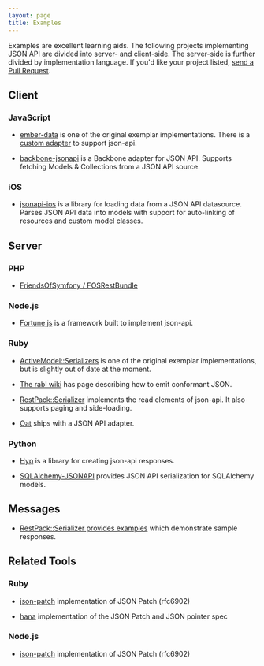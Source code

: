 ```yaml
---
layout: page
title: Examples
---
```


Examples are excellent learning aids. The following projects implementing JSON
API are divided into server- and client-side. The server-side is further
divided by implementation language. If you'd like your project listed, [send a
Pull Request](https://github.com/json-api/json-api).

## Client <a href="#client" id="client" class="headerlink"></a>

### JavaScript <a href="#client-javascript" id="client-javascript" class="headerlink"></a>

* [ember-data](https://github.com/emberjs/data) is one of the original exemplar
implementations. There is a [custom adapter](https://github.com/daliwali/ember-json-api) to support json-api.

* [backbone-jsonapi](https://github.com/guillaumervls/backbone-jsonapi) is a Backbone adapter for JSON API. Supports fetching Models & Collections from a JSON API source.

### iOS <a href="#client-ios" id="client-ios" class="headerlink"></a>

* [jsonapi-ios](https://github.com/joshdholtz/jsonapi-ios) is a library for loading data from a JSON API datasource. Parses JSON API data into models with support for auto-linking of resources and custom model classes.

## Server <a href="#server" id="server" class="headerlink"></a>

### PHP <a href="#server-php" id="server-php" class="headerlink"></a>

* [FriendsOfSymfony / FOSRestBundle](https://github.com/FriendsOfSymfony/FOSRestBundle/issues/452)

### Node.js <a href="#server-node-js" id="server-node-js" class="headerlink"></a>

* [Fortune.js](http://fortunejs.com) is a framework built to implement json-api.

### Ruby <a href="#server-ruby" id="server-ruby" class="headerlink"></a>

* [ActiveModel::Serializers](https://github.com/rails-api/active_model_serializers)
is one of the original exemplar implementations, but is slightly out of date at
the moment.

* [The rabl wiki](https://github.com/nesquena/rabl/wiki/Conforming-to-jsonapi.org-format)
has page describing how to emit conformant JSON.

* [RestPack::Serializer](https://github.com/RestPack/restpack_serializer) implements the read elements of json-api. It also supports paging and side-loading.

* [Oat](https://github.com/ismasan/oat#adapters) ships with a JSON API adapter.

### Python <a href="#server-python" id="server-python" class="headerlink"></a>

* [Hyp](https://github.com/kalasjocke/hyp) is a library for creating json-api responses.

* [SQLAlchemy-JSONAPI](https://github.com/coltonprovias/sqlalchemy-jsonapi) provides JSON API serialization for SQLAlchemy models.

## Messages <a href="#messages" id="messages" class="headerlink"></a>

* [RestPack::Serializer provides examples](http://restpack-serializer-sample.herokuapp.com/) which demonstrate sample responses.

## Related Tools <a href="#related-tools" id="related-tools" class="headerlink"></a>

### Ruby <a href="#related-tools-ruby" id="related-tools-ruby" class="headerlink"></a>

* [json-patch](https://github.com/guillec/json-patch) implementation of JSON Patch (rfc6902)

* [hana](https://github.com/tenderlove/hana) implementation of the JSON Patch and JSON pointer spec

### Node.js <a href="#relted-tools-node-js" id="relted-tools-node-js" class="headerlink"></a>

* [json-patch](https://www.npmjs.org/package/json-patch) implementation of JSON Patch (rfc6902)
